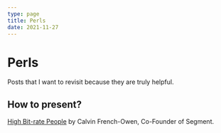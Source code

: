 ```yaml
---
type: page
title: Perls
date: 2021-11-27
---
```


# Perls

Posts that I want to revisit because they are truly helpful.

## How to present?

[High Bit-rate People](https://calv.info/bitrate) by Calvin French-Owen, Co-Founder of Segment.

